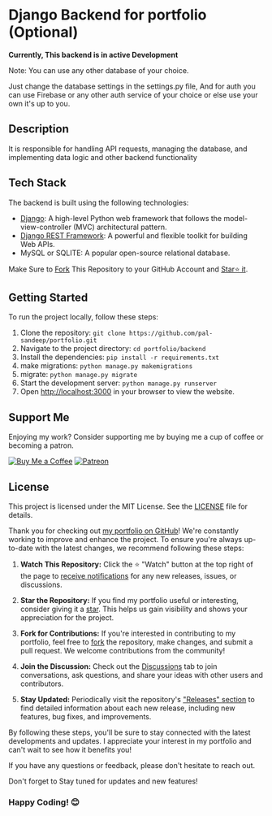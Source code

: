 # Django Backend for portfolio (Optional)

**Currently, This backend is in active Development**

Note: You can use any other database of your choice.

Just change the database settings in the settings.py file, 
And for auth you can use Firebase or any other auth service of your choice or else use your own it's up to you. 

## Description

It is responsible for handling API requests, managing the database, and implementing data logic and other backend functionality

## Tech Stack

The backend is built using the following technologies:

- [Django](https://www.djangoproject.com/): A high-level Python web framework that follows the model-view-controller (MVC) architectural pattern.
- [Django REST Framework](https://www.django-rest-framework.org/): A powerful and flexible toolkit for building Web APIs.
- MySQL or SQLITE: A popular open-source relational database.

Make Sure to [Fork](https://github.com/pal-sandeep/portfolio/fork) This Repository to your GitHub Account and [Star⭐ it](https://github.com/pal-sandeep/portfolio/stargazers).

## Getting Started

To run the project locally, follow these steps:

1. Clone the repository: `git clone https://github.com/pal-sandeep/portfolio.git`
2. Navigate to the project directory: `cd portfolio/backend`
3. Install the dependencies: `pip install -r requirements.txt`
4. make migrations: `python manage.py makemigrations`
5. migrate: `python manage.py migrate`
6. Start the development server: `python manage.py runserver`
7. Open [http://localhost:3000](http://localhost:3000) in your browser to view the website.



## Support Me

Enjoying my work? Consider supporting me by buying me a cup of coffee or becoming a patron.

[![Buy Me a Coffee](https://img.shields.io/badge/Buy%20Me%20a%20Coffee-Donate-orange?logo=buy-me-a-coffee&s=20)](https://www.buymeacoffee.com/sandeeppal)
[![Patreon](https://img.shields.io/badge/Patreon-Support-red?logo=patreon&s=20)](https://www.patreon.com/SandeepPal)
<!-- <a href="https://ko-fi.com/muhammadfiaz"><img src="https://ko-fi.com/img/githubbutton_sm.svg" alt="Ko-fi" height="20"></a> -->
<!-- [![Sponsor pal-sandeep](https://img.shields.io/badge/Sponsor-muhammad--fiaz-brightgreen?logo=github)](https://github.com/sponsors/pal-sandeep) -->



## License

This project is licensed under the MIT License. See the [LICENSE](https://github.com/pal-sandeep/portfolio/blob/main/backend/LICENSE.md) file for details.


Thank you for checking out [my portfolio on GitHub](https://github.com/pal-sandeep/portfolio)! We're constantly working to improve and enhance the project. To ensure you're always up-to-date with the latest changes, we recommend following these steps:

1. **Watch This Repository:** Click the ⭐️ "Watch" button at the top right of the page to [receive notifications](https://docs.github.com/en/account-and-profile/managing-subscriptions-and-notifications-on-github/watching-and-unwatching-repositories) for any new releases, issues, or discussions.

2. **Star the Repository:** If you find my portfolio useful or interesting, consider giving it a [star](https://github.com/pal-sandeep/portfolio/stargazers). This helps us gain visibility and shows your appreciation for the project.

3. **Fork for Contributions:** If you're interested in contributing to my portfolio, feel free to [fork](https://github.com/pal-sandeep/portfolio/fork) the repository, make changes, and submit a pull request. We welcome contributions from the community!

4. **Join the Discussion:** Check out the [Discussions](https://github.com/pal-sandeep/portfolio/discussions) tab to join conversations, ask questions, and share your ideas with other users and contributors.

5. **Stay Updated:** Periodically visit the repository's ["Releases" section](https://github.com/pal-sandeep/portfolio/releases) to find detailed information about each new release, including new features, bug fixes, and improvements.

By following these steps, you'll be sure to stay connected with the latest developments and updates. I appreciate your interest in my portfolio and can't wait to see how it benefits you!

If you have any questions or feedback, please don't hesitate to reach out.

Don't forget to Stay tuned for updates and new features!




### Happy Coding! 😊
